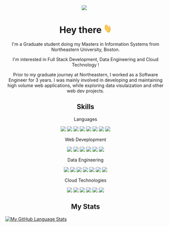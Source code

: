 
<!---
yugallakhyani11/yugallakhyani11 is a ✨ special ✨ repository because its `README.md` (this file) appears on your GitHub profile.
You can click the Preview link to take a look at your changes.
--->



<p align='center'>
<img src="https://imgur.com/gallery/Fp5AGFl"/>&nbsp;&nbsp;
</p>


<h1 align="center"> Hey there <img  src="https://raw.githubusercontent.com/ABSphreak/ABSphreak/master/gifs/Hi.gif" width="25px" height = "30px"> </h1>
<p align="center">
I'm a Graduate student doing my Masters in Information Systems from Northeastern University, Boston.
</p>
<p align="center">
I'm interested in Full Stack Development, Data Engineering and Cloud Technology !
</p>
<p align="center">
Prior to my graduate journey at Northeastern, I worked as a Software Engineer for 3 years. I was mainly involved in developing and maintaining high volume web applications, while exploring data visulaization and other web dev projects.
</p>






<h2 align="center"> Skills </h2>


<p align="center"> Languages </p>
<p align="center">
   <img src="https://img.shields.io/badge/Java-E34F26?style=flat&logo=openjdk&logoColor=white">
   <img src="https://img.shields.io/badge/Python-3776AB?style=flat&logo=python&logoColor=white">
  <img src = "https://img.shields.io/badge/-HTML5-E34F26?style=flat&logo=html5&logoColor=white">
  <img src = "https://img.shields.io/badge/-CSS3-1572B6?style=flat&logo=css3&logoColor=white">
  <img src="https://img.shields.io/badge/-JavaScript-eed718?style=flat&logo=javascript&logoColor=ffffff">
  <img src = "https://img.shields.io/badge/MySQL-339933?style=flat&logo=mySQL&logoColor=white">
  <img src = "https://img.shields.io/badge/PostGre-0052CC?style=flat&logo=postgresql&logoColor=white">
  <img src="http://img.shields.io/badge/-Terraform-007ACC?style=flat&logo=terraform&logoColor=white">
</p>


<p align="center"> Web Deveplopment </p>
<p align="center">
  <img src = "https://img.shields.io/badge/React-1679A7?style=flat&logo=react&logoColor=white">
  <img src = "https://img.shields.io/badge/Bootstrap-019733?style=flat&logo=bootstrap&logoColor=white">
  <img src = "https://img.shields.io/badge/jQuery-0769AD?style=flat&logo=jQuery&logoColor=white">
  <img src = "https://img.shields.io/badge/Node.js-339933?style=flat&logo=Node.js&logoColor=white">
  <img src = "https://img.shields.io/badge/npm-CB3837?style=flat&logo=npm&logoColor=white">
  <img src = "https://img.shields.io/badge/-Angular-00599C?style=flat&logo=angular&logoColor=white">
  </p>
  
  
<p align="center"> Data Engineering </p>
<p align="center">
  <img src = "https://img.shields.io/badge/Informatica%20Powercenter-FCC624?style=flat&logo=informatica&logoColor=white">
  <img src = "https://img.shields.io/badge/-Azure%20Data%20Factory-1572B6?style=flat&logo=azuredataexplorer&logoColor=white">
  <img src = "https://img.shields.io/badge/SQL%20Server-557C94?style=flat&logo=microsoftsqlserver&logoColor=white">
  <img src="https://img.shields.io/badge/-Talend-eed718?style=flat&logo=talend&logoColor=ffffff">
  <img src = "https://img.shields.io/badge/AWS%20Glue-0052CC?style=flat&logo=amazonrds&logoColor=white">
  <img src="http://img.shields.io/badge/-Power%20BI-F1502F?style=flat&logo=powerbi&logoColor=FFFFFF">
  <img src="http://img.shields.io/badge/-Tableau-339933?style=flat&logo=tableau&logoColor=FFFFFF">
</p>



<p align="center"> Cloud Technologies </p>
<p align="center">
  <img src = "https://img.shields.io/badge/Amazon%20Web%20Services-4EAA25?style=flat&logo=amazonaws&logoColor=white">
  <img src = "https://img.shields.io/badge/Microsoft%20Azure-CB3837?style=flat&logo=microsoftazure&logoColor=white">
  <img src="https://img.shields.io/badge/Azure%20Pipeline-3776AB?style=flat&logo=azurepipelines&logoColor=white">
  <img src = "https://img.shields.io/badge/Apache%20Kafka-557C94?style=flat&logo=apachekafka&logoColor=white">
  <img src = "https://img.shields.io/badge/Amazon%20S3-1679A7?style=flat&logo=amazons3&logoColor=white"> 
  <img src = "https://img.shields.io/badge/Azure%20Functions-3776AB?style=flat&logo=azurefunctions&logoColor=white">
 </p>
 
 

<h2 align="center"> My Stats </h2>

[![My GitHub Language Stats](https://github-readme-stats.vercel.app/api/top-langs/?username=yugallakhyani11&langs_count=5&theme=buefy)](https://github-readme-stats.vercel.app/api/top-langs/?username=yugallakhyani11&langs_count=5&theme=buefy) 
<br>
<!-- <p align='center'><img width="463px" align="center" src="https://github-readme-stats.vercel.app/api/top-langs/?username=uddhavz&layout=compact&title_color=fff&icon_color=fff&text_color=9f9f9f&bg_color=151515"/>
  </p> -->
